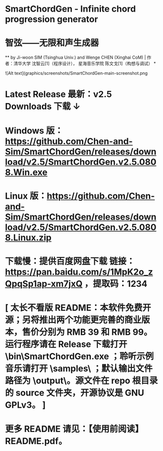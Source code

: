 # SmartChordGen - Infinite chord progression generator

# 智弦——无限和声生成器

** by Ji-woon SIM (Tsinghua Univ.) and Wenge CHEN (Xinghai CoM) | 作者：清华大学  沈智云[1]（程序设计），  星海音乐学院  陈文戈[1]（构想与调试） *

![Alt text](graphics/screenshots/SmartChordGen-main-screenshot.png

# Latest Release 最新：v2.5 Downloads 下载 ↓ 

# Windows 版： https://github.com/Chen-and-Sim/SmartChordGen/releases/download/v2.5/SmartChordGen.v2.5.0808.Win.exe

# Linux 版：https://github.com/Chen-and-Sim/SmartChordGen/releases/download/v2.5/SmartChordGen.v2.5.0808.Linux.zip

# 下载慢：提供百度网盘下载 链接：https://pan.baidu.com/s/1MpK2o_zQpqSp1ap-xm7jxQ ，提取码：1234 

# [ 太长不看版 README：本软件免费开源；另将推出两个功能更完善的商业版本，售价分别为 RMB 39 和 RMB 99。运行程序请在 Release 下载打开 \bin\SmartChordGen.exe ；聆听示例音乐请打开 \samples\ ；默认输出文件路径为 \output\。源文件在 repo 根目录的 source 文件夹，开源协议是 GNU GPLv3。 ]

# 更多 README 请见：【使用前阅读】README.pdf。
